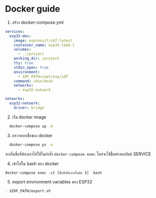# Docker guide
1. สร้าง docker-compose.yml

```yml
services:
  esp32-dev:
    image: espressif/idf:latest
    container_name: esp32-lab6-1
    volumes:
      - .:/project
    working_dir: /project
    tty: true
    stdin_open: true
    environment:
      - IDF_PATH=/opt/esp/idf
    command: /bin/bash
    networks:
      - esp32-network

networks:
  esp32-network:
    driver: bridge
```
2. เริ่ม docker image

```bash
  docker-compose up -d
```

3. ตรวจสอบชื่อของ docker

```bash
  dosker-compose ps -a 
```
จะเห็นชื่อที่ต้องเอาไปใช้ในคำสั่ง `docker-compose exec` โดยจะใช้ชื่อตรงคอลัมน์ SERVICE


4. เข้าใปใน bash ของ docker

```
docker-compose exec -it [ชื่อที่เห็นจากในข้อ 3]  bash
```
5. export environment variables ของ ESP32

```
. $IDF_PATH/export.sh
```

